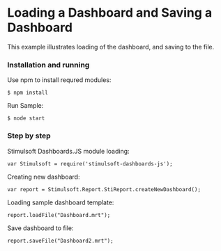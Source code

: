 # Loading a Dashboard and Saving a Dashboard

This example illustrates loading of the dashboard, and saving to the file.

### Installation and running
Use npm to install requred modules:

    $ npm install
    
Run Sample:

    $ node start

### Step by step
Stimulsoft Dashboards.JS module loading:

    var Stimulsoft = require('stimulsoft-dashboards-js');

Creating new dashboard:

    var report = Stimulsoft.Report.StiReport.createNewDashboard();

Loading sample dashboard template:

    report.loadFile("Dashboard.mrt");

Save dashboard to file:

    report.saveFile("Dashboard2.mrt");
